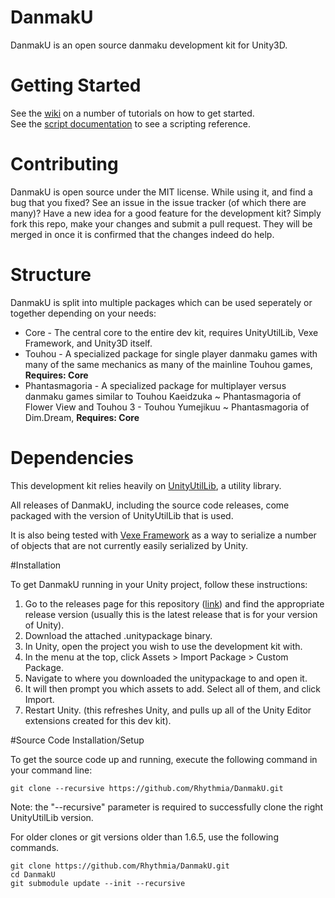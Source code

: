 # DanmakU
DanmakU is an open source danmaku development kit for Unity3D.

# Getting Started
See the [wiki](https://github.com/rhythmia/DanmakU/wiki) on a number of tutorials on how to get started.  
See the [script documentation](http://rhythmia.org/DanmakU/Docs/html/annotated.html) to see a scripting reference.

# Contributing
DanmakU is open source under the MIT license. While using it, and find a bug that you fixed? See an issue in the issue tracker (of which there are many)? Have a new idea for a good feature for the development kit? Simply fork this repo, make your changes and submit a pull request. They will be merged in once it is confirmed that the changes indeed do help.

# Structure
DanmakU is split into multiple packages which can be used seperately or together depending on your needs:
* Core - The central core to the entire dev kit, requires UnityUtilLib, Vexe Framework, and Unity3D itself.
* Touhou - A specialized package for single player danmaku games with many of the same mechanics as many of the mainline Touhou games, **Requires: Core**
* Phantasmagoria - A specialized package for multiplayer versus danmaku games similar to Touhou Kaeidzuka ~ Phantasmagoria of Flower View and Touhou 3 - Touhou Yumejikuu ~ Phantasmagoria of Dim.Dream, **Requires: Core**

# Dependencies
This development kit relies heavily on [UnityUtilLib](https://github.com/james7132/UnityUtilLib), a utility library.

All releases of DanmakU, including the source code releases, come packaged with the version of UnityUtilLib that is used.

It is also being tested with [Vexe Framework](http://forum.unity3d.com/threads/free-vfw-full-set-of-drawers-savesystem-serialize-interfaces-generics-auto-props-delegates.266165/) as a way to serialize a number of objects that are not currently easily serialized by Unity.

#Installation

To get DanmakU running in your Unity project, follow these instructions:

1. Go to the releases page for this repository ([link](https://github.com/Rhythmia/DanmakU/releases)) and find the appropriate release version (usually this is the latest release that is for your version of Unity).
2. Download the attached .unitypackage binary.
3. In Unity, open the project you wish to use the development kit with.
4. In the menu at the top, click Assets > Import Package > Custom Package.
5. Navigate to where you downloaded the unitypackage to and open it.
6. It will then prompt you which assets to add. Select all of them, and click Import.
7. Restart Unity. (this refreshes Unity, and pulls up all of the Unity Editor extensions created for this dev kit).

#Source Code Installation/Setup

To get the source code up and running, execute the following command in your command line:

    git clone --recursive https://github.com/Rhythmia/DanmakU.git
    
Note: the "--recursive" parameter is required to successfully clone the right UnityUtilLib version. 

For older clones or git versions older than 1.6.5, use the following commands.

    git clone https://github.com/Rhythmia/DanmakU.git
    cd DanmakU
    git submodule update --init --recursive
